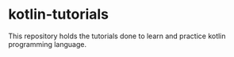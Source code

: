 # kotlin-tutorials
This repository holds the tutorials done to learn and practice kotlin programming language.
